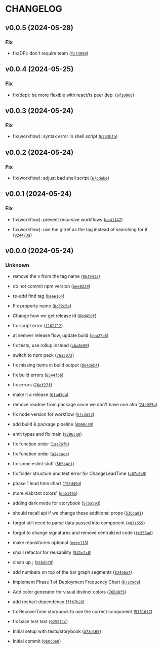 # CHANGELOG



## v0.0.5 (2024-05-28)

### Fix

* fix(DF): don&#39;t require team ([`fc74098`](https://github.com/liatrio/liatrio-react-dora/commit/fc740986f8c6294290cbebf186756296b5b318d9))


## v0.0.4 (2024-05-25)

### Fix

* fix(dep): be more flexible with react/ts peer dep: ([`6f1090d`](https://github.com/liatrio/liatrio-react-dora/commit/6f1090d1a37b0ccbb608108da2f400f88e210658))


## v0.0.3 (2024-05-24)

### Fix

* fix(workflow): syntax error in shell script ([`6253bfa`](https://github.com/liatrio/liatrio-react-dora/commit/6253bfa950cb516ad88c22794b03396b266ea49b))


## v0.0.2 (2024-05-24)

### Fix

* fix(workflow): adjust bad shell script ([`67cdebe`](https://github.com/liatrio/liatrio-react-dora/commit/67cdebe1207804518c99cd9803bc34e101998e9d))


## v0.0.1 (2024-05-24)

### Fix

* fix(workflow): prevent recursive workflows ([`ee41147`](https://github.com/liatrio/liatrio-react-dora/commit/ee41147fdb186b78281bde1a13aa84faf9b2fbce))

* fix(workflow): use the gitref as the tag instead of searching for it ([`824473a`](https://github.com/liatrio/liatrio-react-dora/commit/824473ab90c0a519f8a40d2ed4a21599df2d77d7))


## v0.0.0 (2024-05-24)

### Unknown

* remove the v from the tag name ([`9b4941a`](https://github.com/liatrio/liatrio-react-dora/commit/9b4941ae9c812f22e189fba0e9fcb47a9cd34279))

* do not commit npm version ([`bee8229`](https://github.com/liatrio/liatrio-react-dora/commit/bee8229182ca375ea4fccfbc5419d28c68a335f2))

* re-add find tag ([`beae164`](https://github.com/liatrio/liatrio-react-dora/commit/beae1644dd0089d6f93864eac683807461232fb3))

* Fix property name ([`8c32c5e`](https://github.com/liatrio/liatrio-react-dora/commit/8c32c5e1217c22306f5c020d0b7276b804c5467d))

* Change how we get release id ([`8bd458f`](https://github.com/liatrio/liatrio-react-dora/commit/8bd458f50954e35dfce557b3f339cda698b22364))

* fix script error ([`1162712`](https://github.com/liatrio/liatrio-react-dora/commit/116271299192ff6cb9877c630995b8b05d332ec0))

* at semver release flow, update build ([`cba27b5`](https://github.com/liatrio/liatrio-react-dora/commit/cba27b514b1a43b0cbcc6d4a103b33f152278c0b))

* fix tests, use rollup instead ([`cba0e80`](https://github.com/liatrio/liatrio-react-dora/commit/cba0e80ce6ce10b15e50211dd377467218d97468))

* switch to npm pack ([`76a3072`](https://github.com/liatrio/liatrio-react-dora/commit/76a3072836e6ece309c3963d58eacf26bd9af295))

* fix missing items in build output ([`0e42eb4`](https://github.com/liatrio/liatrio-react-dora/commit/0e42eb45927a96ea6fabfaa0727143cb5a8ac576))

* fix build errors ([`8544fbb`](https://github.com/liatrio/liatrio-react-dora/commit/8544fbb7028c031747e87e8dc1a1812a17e32b19))

* fix errors ([`76ef27f`](https://github.com/liatrio/liatrio-react-dora/commit/76ef27fe5efba1d5d06bd6c3033ac2262890ab3e))

* make it a release ([`81ad3da`](https://github.com/liatrio/liatrio-react-dora/commit/81ad3daa33d04f53f467099d2a9f42c645160a62))

* remove readme from package since we don&#39;t have one atm ([`24c025a`](https://github.com/liatrio/liatrio-react-dora/commit/24c025a41e944e4b84530076f899f78cd341dde5))

* fix node version for workflow ([`5fc3d53`](https://github.com/liatrio/liatrio-react-dora/commit/5fc3d53af91bcb43382eed5c7967cbe76d8562b3))

* add build &amp; package pipeline ([`d068c49`](https://github.com/liatrio/liatrio-react-dora/commit/d068c49b1c1161a3a017e7f32fa28764fa5f060c))

* emit types and fix main ([`9206ca8`](https://github.com/liatrio/liatrio-react-dora/commit/9206ca8d3264706246c1c35b5bcf9b99012b9acd))

* fix function order ([`1aa76f6`](https://github.com/liatrio/liatrio-react-dora/commit/1aa76f6691ab1e33b280d00525c085d38c052ea7))

* fix function order ([`a2acaca`](https://github.com/liatrio/liatrio-react-dora/commit/a2acaca50ad13faf7626f27dc9b95b26375c31a9))

* fix some eslint stuff ([`5b5a4c1`](https://github.com/liatrio/liatrio-react-dora/commit/5b5a4c11cb91a1e71470d348d3afe6c977221e0e))

* fix folder structure and test error for ChangeLeadTime ([`a07c049`](https://github.com/liatrio/liatrio-react-dora/commit/a07c0493439106611fc6b188b7ec3ed79e8099e4))

* phase 1 lead time chart ([`f95d49d`](https://github.com/liatrio/liatrio-react-dora/commit/f95d49d91d907fc16ed2add28a5962f729636e3b))

* more viabrant colors&#39; ([`eab149b`](https://github.com/liatrio/liatrio-react-dora/commit/eab149b0677f176f19dcfa225e4f59a754d5b2b6))

* adding dark mode for storybook ([`5c5a593`](https://github.com/liatrio/liatrio-react-dora/commit/5c5a593b5fab2836f4e3335d0fba41303db50002))

* should recall api if we change these additional props ([`536ca01`](https://github.com/liatrio/liatrio-react-dora/commit/536ca01eefc48886edeeee5abd140318c485b9bf))

* forgot still need to parse data passed into component ([`483a559`](https://github.com/liatrio/liatrio-react-dora/commit/483a559f86ae2ed80c0c3295ec4ff38cdef43436))

* forgot to change signatures and remove centralized code ([`fc358ad`](https://github.com/liatrio/liatrio-react-dora/commit/fc358ad6c9fbbc3fc4d32c2c26fa75a1022a6ed1))

* make repositories optional ([`eeee113`](https://github.com/liatrio/liatrio-react-dora/commit/eeee113e6cabcb6b39ab3394d078cab52152d2e2))

* small refactor for reusability ([`541e2c0`](https://github.com/liatrio/liatrio-react-dora/commit/541e2c02b8ada79ec20833f6d78fee5711c0cb07))

* clean up ; ([`55bdb78`](https://github.com/liatrio/liatrio-react-dora/commit/55bdb78c85881c2c1567595316c47a3c5734b49e))

* add numbers on top of the bar graph segments ([`834e6a4`](https://github.com/liatrio/liatrio-react-dora/commit/834e6a4d5dde4cfc987515223419d2480df75711))

* Implement Phase 1 of Deployment Frequency Chart ([`b72c9d9`](https://github.com/liatrio/liatrio-react-dora/commit/b72c9d928a2c6102d35cba2d7cabdd79e59cda1d))

* Add color generator for visual distinct colors ([`765d8f5`](https://github.com/liatrio/liatrio-react-dora/commit/765d8f5656123a7c88db1e964bb04bf9778bc62d))

* add rechart dependency ([`ffb7b28`](https://github.com/liatrio/liatrio-react-dora/commit/ffb7b28b3327a6b40ba592e3c6e7c816a3616b82))

* fix RecoverTime storybook to use the correct component ([`57516f7`](https://github.com/liatrio/liatrio-react-dora/commit/57516f751d5675a43dfac18a7becb7559a3294ab))

* fix base test text ([`925511c`](https://github.com/liatrio/liatrio-react-dora/commit/925511cfbe7605e23cec9cae8a2dabf2e63c7fbb))

* Initial setup with tests/storybook ([`b73e165`](https://github.com/liatrio/liatrio-react-dora/commit/b73e16522eb9dd377ce38e48d96e7f5a238f9224))

* Initial commit ([`0b0cb60`](https://github.com/liatrio/liatrio-react-dora/commit/0b0cb609ad5f50debb726e71bf1c88cef7e6d721))
